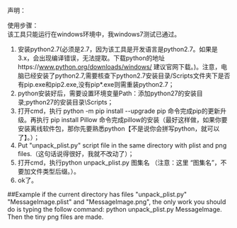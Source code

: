 声明：
  
  
使用步骤：  
  该工具只能运行在windows环境中，我windows7测试已通过。
  
  1. 安装python2.7(必须是2.7，因为该工具是开发语言是python2.7。如果是3.x，会出现编译错误，无法提取。下载python的地址https://www.python.org/downloads/windows/ 建议官网下载。)。注意，电脑已经安装了python2.7,需要核查下python2.7安装目录/Scripts文件夹下是否有pip.exe和pip2.exe,没有pip*.exe则需重装python2.7；
  2. python安装好后，需要设置环境变量Path：添加python27的安装目录\;python27的安装目录\Scripts；
  3. 打开cmd，执行 python -m pip install --upgrade pip 命令完成pip的更新升级。再执行 pip install Pillow 命令完成pillow的安装（最好这样做，如果你要安装离线软件包，那你先要熟悉python【不是说你会拼写python，就可以了】。）；
  4. Put "unpack_plist.py" script file in the same directory with plist and png files.（这句话说得很好，我就不改动了）；   
  5. 打开cmd，执行python unpack_plist.py 图集名 （注意：这里 “图集名”，不要加文件类型后缀。）。
  6. ok了。

##Example
  if the current directory has files "unpack_plist.py" "MessageImage.plist" and "MessageImage.png", the only work you should do is typing the follow command: python unpack_plist.py MessageImage. Then the tiny png files are made.


